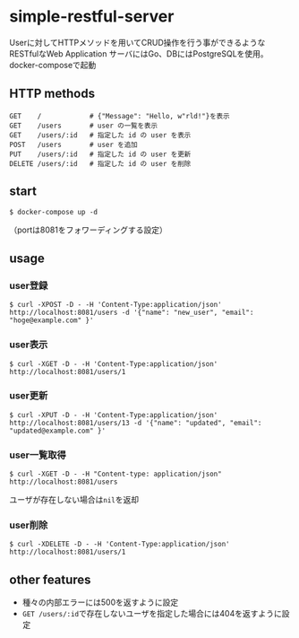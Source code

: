 # simple-restful-server
Userに対してHTTPメソッドを用いてCRUD操作を行う事ができるようなRESTfulなWeb Application
サーバにはGo、DBにはPostgreSQLを使用。docker-composeで起動

## HTTP methods
```
GET    /            # {"Message": "Hello, w"rld!"}を表示
GET    /users       # user の一覧を表示
GET    /users/:id   # 指定した id の user を表示
POST   /users       # user を追加
PUT    /users/:id   # 指定した id の user を更新
DELETE /users/:id   # 指定した id の user を削除
```

## start
```
$ docker-compose up -d
```
（portは8081をフォワーディングする設定）

## usage
### user登録
```
$ curl -XPOST -D - -H 'Content-Type:application/json' http://localhost:8081/users -d '{"name": "new_user", "email": "hoge@example.com" }'
```

### user表示
```
$ curl -XGET -D - -H 'Content-Type:application/json' http://localhost:8081/users/1
```

### user更新
```
$ curl -XPUT -D - -H 'Content-Type:application/json' http://localhost:8081/users/13 -d '{"name": "updated", "email": "updated@example.com" }'
```

### user一覧取得
```
$ curl -XGET -D - -H "Content-type: application/json" http://localhost:8081/users
```
ユーザが存在しない場合は`nil`を返却

### user削除
```
$ curl -XDELETE -D - -H 'Content-Type:application/json' http://localhost:8081/users/1
```

## other features
- 種々の内部エラーには500を返すように設定
- `GET /users/:id`で存在しないユーザを指定した場合には404を返すように設定
